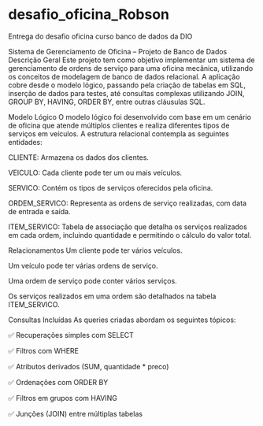 # desafio_oficina_Robson
Entrega do desafio oficina curso banco de dados da DIO

Sistema de Gerenciamento de Oficina – Projeto de Banco de Dados
Descrição Geral
Este projeto tem como objetivo implementar um sistema de gerenciamento de ordens de serviço para uma oficina mecânica, utilizando os conceitos de modelagem de banco de dados relacional. A aplicação cobre desde o modelo lógico, passando pela criação de tabelas em SQL, inserção de dados para testes, até consultas complexas utilizando JOIN, GROUP BY, HAVING, ORDER BY, entre outras cláusulas SQL.

Modelo Lógico
O modelo lógico foi desenvolvido com base em um cenário de oficina que atende múltiplos clientes e realiza diferentes tipos de serviços em veículos. A estrutura relacional contempla as seguintes entidades:

CLIENTE: Armazena os dados dos clientes.

VEICULO: Cada cliente pode ter um ou mais veículos.

SERVICO: Contém os tipos de serviços oferecidos pela oficina.

ORDEM_SERVICO: Representa as ordens de serviço realizadas, com data de entrada e saída.

ITEM_SERVICO: Tabela de associação que detalha os serviços realizados em cada ordem, incluindo quantidade e permitindo o cálculo do valor total.

Relacionamentos
Um cliente pode ter vários veículos.

Um veículo pode ter várias ordens de serviço.

Uma ordem de serviço pode conter vários serviços.

Os serviços realizados em uma ordem são detalhados na tabela ITEM_SERVICO.

Consultas Incluídas
As queries criadas abordam os seguintes tópicos:

✅ Recuperações simples com SELECT

✅ Filtros com WHERE

✅ Atributos derivados (SUM, quantidade * preco)

✅ Ordenações com ORDER BY

✅ Filtros em grupos com HAVING

✅ Junções (JOIN) entre múltiplas tabelas
